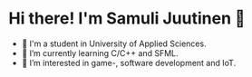 Hi there! I'm Samuli Juutinen 👋
===


- :school: I'm a student in University of Applied Sciences.
- 🌱 I’m currently learning C/C++ and SFML.
- 👀 I’m interested in game-, software development and IoT.

<!--
**Samul1/samul1** is a ✨ _special_ ✨ repository because its `README.md` (this file) appears on your GitHub profile.
-->
